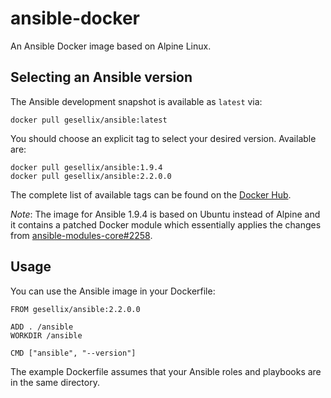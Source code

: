 # ansible-docker

An Ansible Docker image based on Alpine Linux.


## Selecting an Ansible version

The Ansible development snapshot is available as `latest` via:

    docker pull gesellix/ansible:latest

You should choose an explicit tag to select your desired version. Available are:

    docker pull gesellix/ansible:1.9.4
    docker pull gesellix/ansible:2.2.0.0

The complete list of available tags can be found on the [Docker Hub](https://hub.docker.com/r/gesellix/ansible/tags/).

_Note_: The image for Ansible 1.9.4 is based on Ubuntu instead of Alpine and it contains a patched Docker module which essentially applies the 
changes from [ansible-modules-core#2258](https://github.com/ansible/ansible-modules-core/pull/2258).


## Usage

You can use the Ansible image in your Dockerfile:

    FROM gesellix/ansible:2.2.0.0

    ADD . /ansible
    WORKDIR /ansible

    CMD ["ansible", "--version"]

The example Dockerfile assumes that your Ansible roles and playbooks are in the same directory.
